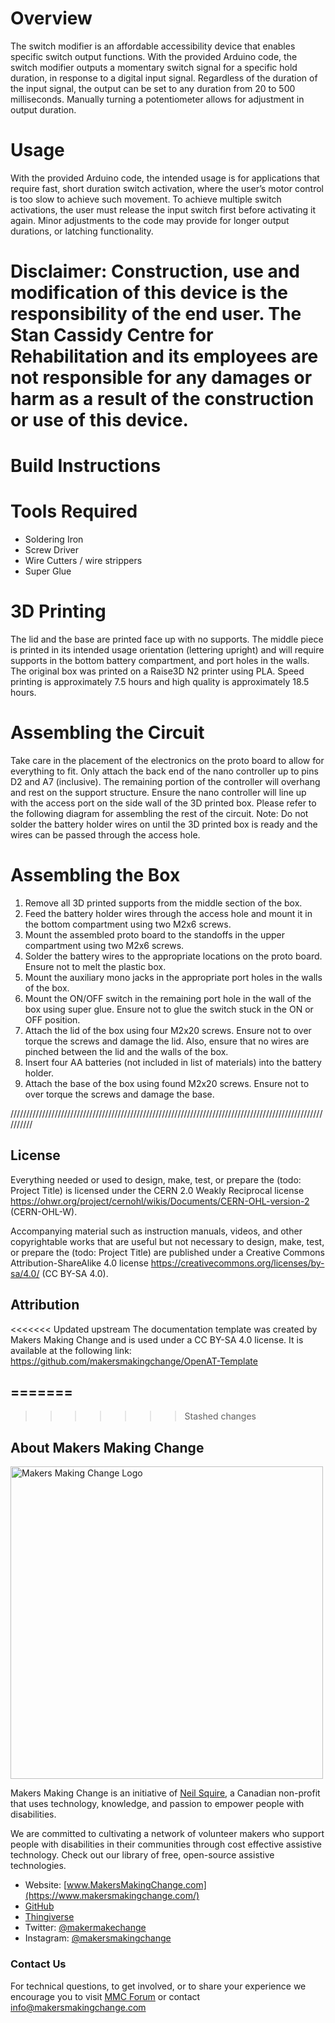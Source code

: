 # Overview

The switch modifier is an affordable accessibility device that enables specific switch output functions. With the provided Arduino code, the switch modifier outputs a momentary switch signal for a specific hold duration, in response to a digital input signal. Regardless of the duration of the input signal, the output can be set to any duration from 20 to 500 milliseconds. Manually turning a potentiometer allows for adjustment in output duration.

# Usage

With the provided Arduino code, the intended usage is for applications that require fast, short duration switch activation, where the user’s motor control is too slow to achieve such movement. To achieve multiple switch activations, the user must release the input switch first before activating it again. Minor adjustments to the code may provide for longer output durations, or latching functionality.

# Disclaimer: Construction, use and modification of this device is the responsibility of the end user. The Stan Cassidy Centre for Rehabilitation and its employees are not responsible for any damages or harm as a result of the construction or use of this device.

# Build Instructions

# Tools Required

- Soldering Iron
- Screw Driver
- Wire Cutters / wire strippers
- Super Glue

# 3D Printing

The lid and the base are printed face up with no supports. The middle piece is printed in its intended usage orientation (lettering upright) and will require supports in the bottom battery compartment, and port holes in the walls. The original box was printed on a Raise3D N2 printer using PLA. Speed printing is approximately 7.5 hours and high quality is approximately 18.5 hours.

# Assembling the Circuit

Take care in the placement of the electronics on the proto board to allow for everything to fit. Only attach the back end of the nano controller up to pins D2 and A7 (inclusive). The remaining portion of the controller will overhang and rest on the support structure. Ensure the nano controller will line up with the access port on the side wall of the 3D printed box.
Please refer to the following diagram for assembling the rest of the circuit.
Note: Do not solder the battery holder wires on until the 3D printed box is ready and the wires can be passed through the access hole.

# Assembling the Box

1. Remove all 3D printed supports from the middle section of the box.
2. Feed the battery holder wires through the access hole and mount it in the bottom compartment using two M2x6 screws.
3. Mount the assembled proto board to the standoffs in the upper compartment using two M2x6 screws.
4. Solder the battery wires to the appropriate locations on the proto board. Ensure not to melt the plastic box.
5. Mount the auxiliary mono jacks in the appropriate port holes in the walls of the box.
6. Mount the ON/OFF switch in the remaining port hole in the wall of the box using super glue. Ensure not to glue the switch stuck in the ON or OFF position.
7. Attach the lid of the box using four M2x20 screws. Ensure not to over torque the screws and damage the lid. Also, ensure that no wires are pinched between the lid and the walls of the box.
8. Insert four AA batteries (not included in list of materials) into the battery holder.
9. Attach the base of the box using found M2x20 screws. Ensure not to over torque the screws and damage the base.


//////////////////////////////////////////////////////////////////////////////////////////////////////////

## License
<!---
LICENSE
Choose an appropriate license. We recommend an open-source hardware compatible license.
--->
Everything needed or used to design, make, test, or prepare the (todo: Project Title) is licensed under the CERN 2.0 Weakly Reciprocal license <https://ohwr.org/project/cernohl/wikis/Documents/CERN-OHL-version-2> (CERN-OHL-W).

Accompanying material such as instruction manuals, videos, and other copyrightable works that are useful but not necessary to design, make, test, or prepare the (todo: Project Title) are published under a Creative Commons Attribution-ShareAlike 4.0 license <https://creativecommons.org/licenses/by-sa/4.0/> (CC BY-SA 4.0).

## Attribution
<!---
ATTRIBUTION
Include any information related to the development of the design. This may include who identified the initial challenge, who contributed to the design
--->

<<<<<<< Updated upstream
The documentation template was created by Makers Making Change and is used under a CC BY-SA 4.0 license. It is available at the following link: https://github.com/makersmakingchange/OpenAT-Template



=======
---
>>>>>>> Stashed changes

## About Makers Making Change
<img src="https://www.makersmakingchange.com/wp-content/uploads/logo/mmc_logo.svg" width="500" alt="Makers Making Change Logo">

Makers Making Change is an initiative of [Neil Squire](https://www.neilsquire.ca/), a Canadian non-profit that uses technology, knowledge, and passion to empower people with disabilities.

We are committed to cultivating a network of volunteer makers who support people with disabilities in their communities through cost effective assistive technology. Check out our library of free, open-source assistive technologies.

 - Website: [www.MakersMakingChange.com](https://www.makersmakingchange.com/)
 - [GitHub](https://github.com/makersmakingchange)
 - [Thingiverse](https://www.thingiverse.com/makersmakingchange/about)
 - Twitter: [@makermakechange](https://twitter.com/makermakechange)
 - Instagram: [@makersmakingchange](https://www.instagram.com/makersmakingchange)

### Contact Us
For technical questions, to get involved, or to share your experience we encourage you to visit [MMC Forum](https://forum.makersmakingchange.com) or contact info@makersmakingchange.com
